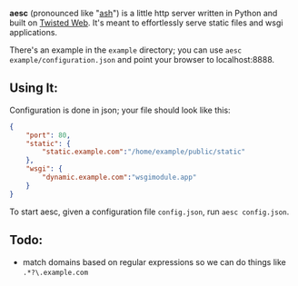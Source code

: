 __aesc__ (pronounced like "[ash][]") is a little http server written in Python and built on [Twisted Web][]. It's meant to effortlessly serve static files and wsgi applications.

[ash]: http://en.wiktionary.org/wiki/%C3%A6sc#Old_English
[Twisted Web]: http://cherrypy.org/


There's an example in the `example` directory; you can use `aesc example/configuration.json` and point your browser to localhost:8888.

## Using It:


Configuration is done in json; your file should look like this:

````json
{
    "port": 80,
    "static": {
        "static.example.com":"/home/example/public/static"
    },
    "wsgi": {
        "dynamic.example.com":"wsgimodule.app"
    }
}
````

To start aesc, given a configuration file `config.json`, run `aesc config.json`.

## Todo:

* match domains based on regular expressions so we can do things like `.*?\.example.com`
